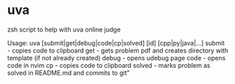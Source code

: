 # uva
zsh script to help with uva online judge

Usage: uva [submit|get|debug|code|cp|solved] [id] [cpp|py|java|...]
           submit - copies code to clipboard
           get    - gets problem pdf and creates directory with template (if not already created)
           debug  - opens udebug page
           code   - opens code in nvim
           cp     - copies code to clipboard
           solved - marks problem as solved in README.md and commits to git"
